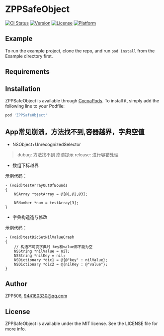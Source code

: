 # ZPPSafeObject

[![CI Status](https://img.shields.io/travis/ZPP506/ZPPSafeObject.svg?style=flat)](https://travis-ci.org/ZPP506/ZPPSafeObject)
[![Version](https://img.shields.io/cocoapods/v/ZPPSafeObject.svg?style=flat)](https://cocoapods.org/pods/ZPPSafeObject)
[![License](https://img.shields.io/cocoapods/l/ZPPSafeObject.svg?style=flat)](https://cocoapods.org/pods/ZPPSafeObject)
[![Platform](https://img.shields.io/cocoapods/p/ZPPSafeObject.svg?style=flat)](https://cocoapods.org/pods/ZPPSafeObject)

## Example

To run the example project, clone the repo, and run `pod install` from the Example directory first.

## Requirements

## Installation

ZPPSafeObject is available through [CocoaPods](https://cocoapods.org). To install
it, simply add the following line to your Podfile:

```ruby
pod 'ZPPSafeObject'
```
## App常见崩溃，方法找不到,容器越界，字典空值

* NSObject+UnrecognizedSelector
 
 > dubug: 方法找不到 崩溃提示
 > release: 进行容错处理
 
* 数组下标越界

示例代码：

```objc       
- (void)testArrayOutOfBounds
{
    NSArray *testArray = @[@1,@2,@3];
    
    NSNumber *num = testArray[3];
}
```

* 字典构造造与修改

示例代码：

```objc       
- (void)testDicSetNilValueCrash
{
    // 构造不可变字典时 key和value都不能为空
    NSString *nilValue = nil;
    NSString *nilKey = nil;
    NSDictionary *dic1 = @{@"key" : nilValue};
    NSDictionary *dic2 = @{nilKey : @"value"};
}

```


## Author

ZPP506, 944160330@qq.com

## License

ZPPSafeObject is available under the MIT license. See the LICENSE file for more info.
